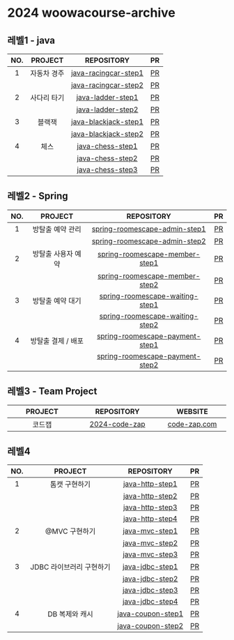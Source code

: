 # 2024 woowacourse-archive

## 레벨1 - java

| NO. | PROJECT |                                    REPOSITORY                                    |                              PR                              |
|:---:|:-------:|:--------------------------------------------------------------------------------:|:------------------------------------------------------------:|
|  1  | 자동차 경주  | [java-racingcar-step1](https://github.com/HoeSeong123/java-racingcar/tree/step1) | [PR](https://github.com/woowacourse/java-racingcar/pull/720) |
|     |         | [java-racingcar-step2](https://github.com/HoeSeong123/java-racingcar/tree/step2) | [PR](https://github.com/woowacourse/java-racingcar/pull/775) |
|  2  | 사다리 타기  |    [java-ladder-step1](https://github.com/HoeSeong123/java-ladder/tree/step1)    |  [PR](https://github.com/woowacourse/java-ladder/pull/269)   |
|     |         |    [java-ladder-step2](https://github.com/HoeSeong123/java-ladder/tree/step2)    |  [PR](https://github.com/woowacourse/java-ladder/pull/360)   |
|  3  |   블랙잭   | [java-blackjack-step1](https://github.com/HoeSeong123/java-blackjack/tree/step1) | [PR](https://github.com/woowacourse/java-blackjack/pull/647) |
|     |         | [java-blackjack-step2](https://github.com/HoeSeong123/java-blackjack/tree/step2) | [PR](https://github.com/woowacourse/java-blackjack/pull/723) |
|  4  |   체스    |     [java-chess-step1](https://github.com/HoeSeong123/java-chess/tree/step1)     |   [PR](https://github.com/woowacourse/java-chess/pull/711)   |
|     |         |     [java-chess-step2](https://github.com/HoeSeong123/java-chess/tree/step2)     |   [PR](https://github.com/woowacourse/java-chess/pull/751)   |
|     |         |     [java-chess-step3](https://github.com/HoeSeong123/java-chess/tree/step3)     |   [PR](https://github.com/woowacourse/java-chess/pull/790)   |

## 레벨2 - Spring

| NO. |   PROJECT   |                                               REPOSITORY                                               |                                   PR                                    |
|:---:|:-----------:|:------------------------------------------------------------------------------------------------------:|:-----------------------------------------------------------------------:|
|  1  |  방탈출 예약 관리  |   [spring-roomescape-admin-step1](https://github.com/HoeSeong123/spring-roomescape-admin/tree/step1)   |  [PR](https://github.com/woowacourse/spring-roomescape-admin/pull/79)   |
|     |             |   [spring-roomescape-admin-step2](https://github.com/HoeSeong123/spring-roomescape-admin/tree/step2)   |  [PR](https://github.com/woowacourse/spring-roomescape-admin/pull/107)  |
|  2  | 방탈출 사용자 예약  |  [spring-roomescape-member-step1](https://github.com/HoeSeong123/spring-roomescape-member/tree/step1)  |  [PR](https://github.com/woowacourse/spring-roomescape-member/pull/73)  |
|     |             |  [spring-roomescape-member-step2](https://github.com/HoeSeong123/spring-roomescape-member/tree/step2)  | [PR](https://github.com/woowacourse/spring-roomescape-member/pull/156)  |
|  3  |  방탈출 예약 대기  | [spring-roomescape-waiting-step1](https://github.com/HoeSeong123/spring-roomescape-waiting/tree/step1) | [PR](https://github.com/woowacourse/spring-roomescape-waiting/pull/25)  |
|     |             | [spring-roomescape-waiting-step2](https://github.com/HoeSeong123/spring-roomescape-waiting/tree/step2) | [PR](https://github.com/woowacourse/spring-roomescape-waiting/pull/158) |
|  4  | 방탈출 결제 / 배포 | [spring-roomescape-payment-step1](https://github.com/HoeSeong123/spring-roomescape-payment/tree/step1) | [PR](https://github.com/woowacourse/spring-roomescape-payment/pull/21)  |
|     |             | [spring-roomescape-payment-step2](https://github.com/HoeSeong123/spring-roomescape-payment/tree/step2) | [PR](https://github.com/woowacourse/spring-roomescape-payment/pull/149) |

## 레벨3 - Team Project

| &nbsp;&nbsp;&nbsp;&nbsp;&nbsp;&nbsp;&nbsp;&nbsp;PROJECT&nbsp;&nbsp;&nbsp;&nbsp;&nbsp;&nbsp;&nbsp;&nbsp; | &nbsp;&nbsp;&nbsp;&nbsp;&nbsp;&nbsp;&nbsp;&nbsp;REPOSITORY&nbsp;&nbsp;&nbsp;&nbsp;&nbsp;&nbsp;&nbsp;&nbsp; | &nbsp;&nbsp;&nbsp;&nbsp;&nbsp;&nbsp;&nbsp;&nbsp;WEBSITE&nbsp;&nbsp;&nbsp;&nbsp;&nbsp;&nbsp;&nbsp;&nbsp; |
|:-------------------------------------------------------------------------------------------------------:|:----------------------------------------------------------------------------------------------------------:|:-------------------------------------------------------------------------------------------------------:|
|                                                   코드잽                                                   |                    [2024-code-zap](https://github.com/woowacourse-teams/2024-code-zap)                     |                                  [code-zap.com](https://code-zap.com)                                   |

## 레벨4

| NO. |     PROJECT     |                                 REPOSITORY                                 |                               PR                                |
|:---:|:---------------:|:--------------------------------------------------------------------------:|:---------------------------------------------------------------:|
|  1  |     톰캣 구현하기     |   [java-http-step1](https://github.com/HoeSeong123/java-http/tree/step1)   |     [PR](https://github.com/woowacourse/java-http/pull/535)     |
|     |                 |   [java-http-step2](https://github.com/HoeSeong123/java-http/tree/step2)   |     [PR](https://github.com/woowacourse/java-http/pull/618)     |
|     |                 |   [java-http-step3](https://github.com/HoeSeong123/java-http/tree/step3)   |     [PR](https://github.com/woowacourse/java-http/pull/679)     |
|     |                 |   [java-http-step4](https://github.com/HoeSeong123/java-http/tree/step4)   |     [PR](https://github.com/woowacourse/java-http/pull/770)     |
|  2  |    @MVC 구현하기    |    [java-mvc-step1](https://github.com/HoeSeong123/java-mvc/tree/step1)    |     [PR](https://github.com/woowacourse/java-mvc/pull/692)      |
|     |                 |    [java-mvc-step2](https://github.com/HoeSeong123/java-mvc/tree/step2)    |     [PR](https://github.com/woowacourse/java-mvc/pull/754)      |
|     |                 |    [java-mvc-step3](https://github.com/HoeSeong123/java-mvc/tree/step3)    |     [PR](https://github.com/woowacourse/java-mvc/pull/834)      |
|  3  | JDBC 라이브러리 구현하기 |   [java-jdbc-step1](https://github.com/HoeSeong123/java-jdbc/tree/step1)   | [PR](https://github.com/woowacourse/frontend-rendering/pull/5)  |
|     |                 |   [java-jdbc-step2](https://github.com/HoeSeong123/java-jdbc/tree/step2)   |     [PR](https://github.com/woowacourse/java-jdbc/pull/643)     |
|     |                 |   [java-jdbc-step3](https://github.com/HoeSeong123/java-jdbc/tree/step3)   |     [PR](https://github.com/woowacourse/java-jdbc/pull/709)     |
|     |                 |   [java-jdbc-step4](https://github.com/HoeSeong123/java-jdbc/tree/step4)   |     [PR](https://github.com/woowacourse/java-jdbc/pull/798)     |
|  4  |    DB 복제와 캐시    | [java-coupon-step1](https://github.com/HoeSeong123/java-coupon/tree/step1) | [PR](https://github.com/woowacourse/java-coupon/pull/36) |
|     |                 | [java-coupon-step2](https://github.com/HoeSeong123/java-coupon/tree/step2) | [PR](https://github.com/woowacourse/java-coupon/pull/157) |
